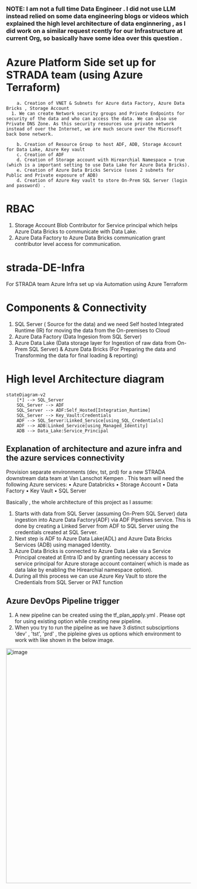 ### NOTE: I am not a full time Data Engineer . I did not use LLM instead relied on some data engineering blogs or videos which explained the high level architecture of data enginnering , as I did work on a similar request rcently for our Infrastructure at current Org, so basically have some idea over this question .
 # Azure Platform Side set up for STRADA team (using Azure Terraform)

    	a. Creation of VNET & Subnets for Azure data Factory, Azure Data Bricks , Storage Account
      1. We can create Network security groups and Private Endpoints for security of the data and who can access the data. We can also use Private DNS Zone. As this security resources use private network instead of over the Internet, we are much secure over the Microsoft back bone network.

    	b. Creation of Resource Group to host ADF, ADB, Storage Account for Data Lake, Azure Key vault
   		c. Creation of ADF
   		d. Creation of Storage account with Hirearchial Namespace = true (which is a important setting to use Data Lake for Azure Data Bricks). 
   		e. Creation of Azure Data Bricks Service (uses 2 subnets for Public and Private exposure of ADB)
   		d. Creation of Azure Key vault to store On-Prem SQL Server (login and password) .
# RBAC
1. Storage Account Blob Contributor for Service principal which helps Azure Data Bricks to communicate with Data Lake.
2. Azure Data Factory to Azure Data Bricks communication grant contributor level access for communication.

     
# strada-DE-Infra
For STRADA team Azure Infra set up via Automation using Azure Terraform

# Components & Connectivity
1. SQL Server ( Source for the data) and we need Self hosted Integrated Runtime (IR) for moving the data from the On-premises to Cloud
2. Azure Data Factory (Data Ingesion from SQL Server)
3. Azure Data Lake (Data storage layer for Ingestion of raw data from On-Prem SQL Server) & Azure Data Bricks (For Preparing the data and Transforming the data for final loading & reporting)


# High level Architecture diagram
```mermaid
stateDiagram-v2
    [*] --> SQL_Server
    SQL_Server --> ADF
    SQL_Server --> ADF:Self_Hosted[Integration_Runtime]
    SQL_Server --> Key_Vault:Credentials 
    ADF --> SQL_Server:Linked_Service[using_SQL_Credentials]
    ADF --> ADB:Linked_Service[using_Managed_Identity]
    ADB --> Data_Lake:Service_Principal
```


## Explanation of architecture and azure infra and the azure services connectivity

Provision separate environments (dev, tst, prd) for a new STRADA downstream data team at Van Lanschot Kempen . This team will need the following Azure services:
•	Azure Databricks
•	Storage Account
•	Data Factory
•	Key Vault
•	SQL Server

Basically , the whole architecture of this project as I assume:

1. Starts with data from SQL Server (assuming On-Prem SQL Server) data ingestion into Azure Data Factory(ADF) via ADF Pipelines service. This is done by creating a Linked Server from ADF to SQL Server using the credentials created at SQL Server.
2. Next step is ADF to Azure Data Lake(ADL) and Azure Data Bricks Services (ADB) using managed Identity.
3. Azure Data Bricks is connected to Azure Data Lake via a Service Principal created at Entra ID and by granting necessary access to service principal for Azure storage account container( which is made as data lake by enabling the Hirearchial namespace option).
4. During all this process we can use Azure Key Vault to store the Credentials from SQL Server or PAT function


## Azure DevOps Pipeline trigger

1. A new pipeline can be created using the tf_plan_apply.yml . Please opt for using existing option while creating new pipeline.
2. When you try to run the pipeline as we have 3 distinct subsciprtions 'dev' , 'tst', 'prd' , the pipleine gives us options which environment to work with like shown in the below image.

<img width="945" height="639" alt="image" src="https://github.com/user-attachments/assets/2931e5ca-496c-45d9-832f-4c09fee7076c" />


